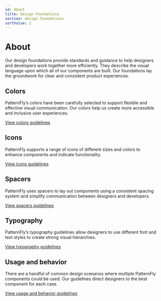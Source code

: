 ```yaml
---
id: About
title: Design Foundations
section: design-foundations
sortValue: 1
---
```


# About

Our design foundations provide standards and guidance to help designers and developers work together more efficiently. They describe the visual language upon which all of our components are built. Our foundations lay the groundwork for clear and consistent product experiences.

## Colors 
PatternFly’s colors have been carefully selected to support flexible and effective visual communication. Our colors help us create more accessible and inclusive user experiences.

[View colors guidelines](/design-foundations/colors)

## Icons
PatternFly supports a range of icons of different sizes and colors to enhance components and indicate functionality.

[View icons guidelines](/design-foundations/icons)

## Spacers
PatternFly uses spacers to lay out components using a consistent spacing system and simplify communication between designers and developers. 

[View spacers guidelines](/design-foundations/spacers)

## Typography
PatternFly’s typography guidelines allow designers to use different font and text styles to create strong visual hierarchies.

[View typography guidelines](/design-foundations/typography)

## Usage and behavior
There are a handful of common design scenarios where multiple PatternFly components could be used. Our guidelines direct designers to the best component for each case.

[View usage and behavior guidelines](/design-foundations/usage-and-behavior)
